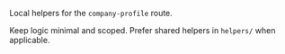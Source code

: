 Local helpers for the `company-profile` route.

Keep logic minimal and scoped. Prefer shared helpers in `helpers/` when applicable.








